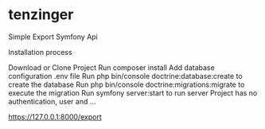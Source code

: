 # tenzinger

Simple Export Symfony Api

Installation process

Download or Clone Project
Run composer install
Add database configuration .env file
Run php bin/console doctrine:database:create to create the database
Run php bin/console doctrine:migrations:migrate to execute the migration
Run symfony server:start to run server
Project has no authentication, user and ...

https://127.0.0.1:8000/export
